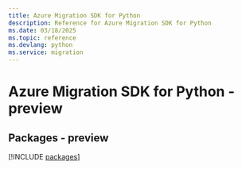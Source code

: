 ```yaml
---
title: Azure Migration SDK for Python
description: Reference for Azure Migration SDK for Python
ms.date: 03/18/2025
ms.topic: reference
ms.devlang: python
ms.service: migration
---
```

# Azure Migration SDK for Python - preview
## Packages - preview
[!INCLUDE [packages](migration-index.md)]